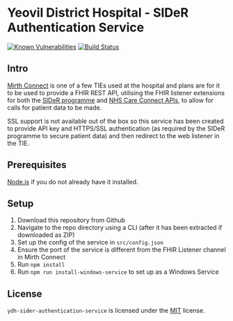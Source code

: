Yeovil District Hospital - SIDeR Authentication Service
==========================================
[![Known Vulnerabilities](https://snyk.io/test/github/Fdawgs/ydh-sider-authentication-service/badge.svg?targetFile=package.json)](https://snyk.io/test/github/Fdawgs/ydh-sider-authentication-service?targetFile=package.json)
[![Build Status](https://travis-ci.org/Fdawgs/ydh-sider-authentication-service.svg?branch=master)](https://travis-ci.org/Fdawgs/ydh-sider-authentication-service)

## Intro
[Mirth Connect](https://github.com/nextgenhealthcare/connect) is one of a few TIEs used at the hospital and plans are for it to be used to provide a FHIR REST API, utilising the FHIR listener extensions for both the [SIDeR programme](https://www.somersetccg.nhs.uk/your-health/sharing-your-information/sider/) and [NHS Care Connect APIs](https://nhsconnect.github.io/CareConnectAPI/), to allow for calls for patient data to be made.

SSL support is not available out of the box so this service has been created to provide API key and HTTPS/SSL authentication (as required by the SIDeR programme to secure patient data) and then redirect to the web listener in the TIE.

## Prerequisites
[Node.js](https://nodejs.org/en/) if you do not already have it installed.


## Setup
1. Download this repository from Github
2. Navigate to the repo directory using a CLI (after it has been extracted if downloaded as ZIP)
3. Set up the config of the service in `src/config.json`
4. Ensure the port of the service is different from the FHIR Listener channel in Mirth Connect
5. Run `npm install`
6. Run `npm run install-windows-service` to set up as a Windows Service

## License
`ydh-sider-authentication-service` is licensed under the [MIT](https://github.com/Fdawgs/ydh-mirth-connect-sider-router/blob/master/LICENSE) license.

